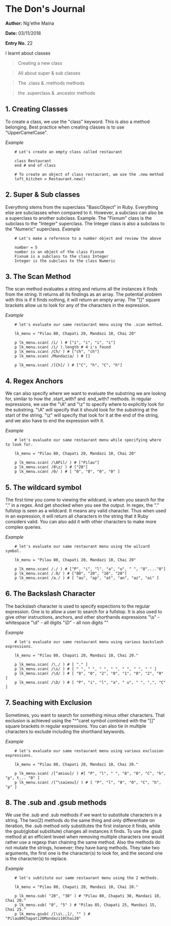 # The Don's Journal

**Author:** Ng'ethe Maina

**Date:** 03/11/2018

**Entry No.** 22

I learnt about classes

> Creating a new class

> All about super & sub classes

> The .class & .methods methods

> the .superclass & .ancestor methods


## 1. Creating Classes
To create a class, we use the "class" keyword. This is also a method belonging.
Best practice when creating classes is to use "UpperCamelCase".

*Example*
```
    # Let's create an empty class called restaurant

    class Restaurant
    end # end of class

    # To create an object of class restaurant, we use the .new method
    loft_kitchen = Restaurant.new()

```


## 2. Super & Sub classes
Everything stems from the superclass "BasicObject" in Ruby. Everything else are subclasses when compared to it.
However, a subclass can also be a superclass to another subclass. Example. The "Fixnum" class is the subclass to the "Integer" superclass. The Integer class is also a subclass to the "Numeric" superclass.
*Example*
```
    # Let's make a reference to a number object and review the above

    number = 5
    number is an object of the class Fixnum
    Fixnum is a subclass to the class Integer
    Integer is the subclass to the class Numeric

```


## 3. The Scan Method
The scan method evaluates a string and returns all the instances it finds from the string.
It returns all its findings as an array. The potential problem with this is if it finds nothing, it will return an empty array.
The "[]" square brackets allow us to look for any of the characters in the expression.



*Example*
```
    # let's evaluate our same restaurant menu using the .scan method.

    lk_menu = "Pilau 80, Chapati 20, Mandazi 10, Chai 20"

    p lk_menu.scan( /i/ ) # ["i", "i", "i", "i"]
    p lk_menu.scan( /i/ ).length # 4 i's found
    p lk_menu.scan( /Ch/ ) # ["ch", "ch"]
    p lk_menu.scan( /Mandazia/ ) # []

    p lk_menu.scan( /[Ch]/ ) # ["C", "h", "C", "h"]

```


## 4. Regex Anchors
We can also specify where we want to evaluate the substring we are lookng for, similar to how the .start_with? and .end_with? methods.
In regular expressions, we use the "\A" and "\z" to specify where to explicitly look for the substring.
"\A" will specify that it should look for the substring at the start of the string.
"\z" will specify that look for it at the end of the string, and we also have to end the expression with it.



*Example*
```
    # let's evaluate our same restaurant menu while specifying where to look for.

    lk_menu = "Pilau 80, Chapati 20, Mandazi 10, Chai 20"

    p lk_menu.scan( /\APil/ ) # ["Pilau"]
    p lk_menu.scan( /0\z/ ) # ["20"]
    p lk_menu.scan( /0/ ) # [ "0", "0", "0", "0" ]

```


## 5. The wildcard symbol
The first time you come to viewing the wildcard, is when you search for the "." in a regex. And get shocked when you see the output.
In regex, the "." fullstop is seen as a wildcard. It means any valid character.
Thus when used in an expression, it will return all characters in the string that it Ruby considers valid.
You can also add it with other characters to make more complex queries.

*Example*
```
    # let's evaluate our same restaurant menu using the wilcard symbol.

    lk_menu = "Pilau 80, Chapati 20, Mandazi 10, Chai 20"

    p lk_menu.scan( /./ ) # ["P", "i", "l", "a", "u", " ", "8"...."0"]
    p lk_menu.scan( /.0/ ) # ["80", "20", "10", "20"]
    p lk_menu.scan( /a./ ) # [ "au", "ap", "at", "an", "az", "ai" ]

```


## 6. The Backslash Character
The backslash character is used to specify expections to the regular expression.
One is to allow a user to search for a fullstop.
It is also used to give other instructions, anchors, and other shorthands expressions
"\s" - whitespace
"\d" - all digits
"\D" - all non digits
""

*Example*
```
    # let's evaluate our same restaurant menu using various backslash expressions.

    lk_menu = "Pilau 80, Chapati 20, Mandazi 10, Chai 20."

    p lk_menu.scan( /\./ ) # [ "." ]
    p lk_menu.scan( /\s/ ) # [ " ", " ", " ", " ", " ", " ", " " ]
    p lk_menu.scan( /\d/ ) # [ "8", "0", "2", "0", "1", "0", "2", "0" ]
    p lk_menu.scan( /\D/ ) # [ "P", "i", "l", "a", " u", " ", ",", "C" ]

```


## 7. Seaching with Exclusion
Sometimes, you want to search for something minus other characters. That exclusion is achieved using the "^"caret symbol combined with the "[]" square brackets in regular expressions.
You can also tie in multiple characters to exclude including the shorthand keywords.

*Example*
```
    # let's evaluate our same restaurant menu using various exclusion expressions.

    lk_menu = "Pilau 80, Chapati 20, Mandazi 10, Chai 20."

    p lk_menu.scan( /[^aeiou]/ ) #[ "P", "l", " ", "8", "0", "C", "h", "p", t... "0" ]
    p lk_menu.scan( /[^\saieou]/ ) # [ "P", "l", "8", "0", "C", "h", "p" ]

```


## 8. The .sub and .gsub methods
We use the .sub and .sub methods if we want to substitute characters in a string.
The two(2) methods do the same thing and only differentiate on iteration, the .sub method only substitutes the first instance it finds, while the gsub(global substitute) changes all instances it finds.
To use the .gsub method at an efficient leveel when removing multiple characters one would rather use a regexp than chaining the same method.
Also the methods do not mutate the strings, however; they have bang methods.
They take two arguments, the first one is the character(s) to look for, and the second one is the character(s) to replace.

*Example*
```
    # let's subtitute our same restaurant menu using the 2 methods.

    lk_menu = "Pilau 80, Chapati 20, Mandazi 10, Chai 20."

    p lk_menu.sub( "20", "30" ) # "Pilau 80, Chapati 30, Mandazi 10, Chai 20."
    p lk_menu.sub( "0", "5" ) # "Pilau 85, Chapati 25, Mandazi 15, Chai 25."
    p lk_menu.gsub( /[\s\.,]/, "" ) # "Pilau80Chapati20Mandazi10Chai20"

```
